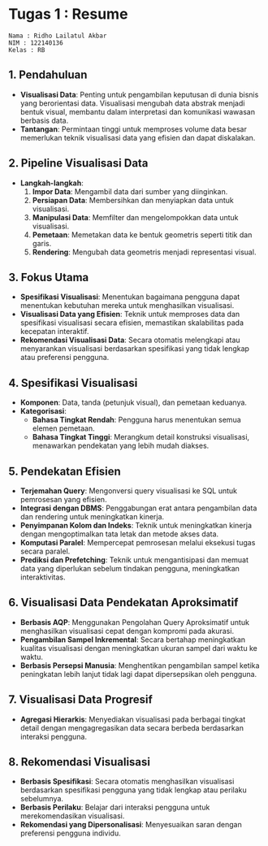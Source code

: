 # Tugas 1 : Resume
```
Nama : Ridho Lailatul Akbar
NIM : 122140136
Kelas : RB
```

## 1. **Pendahuluan**
- **Visualisasi Data**: Penting untuk pengambilan keputusan di dunia bisnis yang berorientasi data. Visualisasi mengubah data abstrak menjadi bentuk visual, membantu dalam interpretasi dan komunikasi wawasan berbasis data.
- **Tantangan**: Permintaan tinggi untuk memproses volume data besar memerlukan teknik visualisasi data yang efisien dan dapat diskalakan.

## 2. **Pipeline Visualisasi Data**
- **Langkah-langkah**:
  1. **Impor Data**: Mengambil data dari sumber yang diinginkan.
  2. **Persiapan Data**: Membersihkan dan menyiapkan data untuk visualisasi.
  3. **Manipulasi Data**: Memfilter dan mengelompokkan data untuk visualisasi.
  4. **Pemetaan**: Memetakan data ke bentuk geometris seperti titik dan garis.
  5. **Rendering**: Mengubah data geometris menjadi representasi visual.

## 3. **Fokus Utama**
- **Spesifikasi Visualisasi**: Menentukan bagaimana pengguna dapat menentukan kebutuhan mereka untuk menghasilkan visualisasi.
- **Visualisasi Data yang Efisien**: Teknik untuk memproses data dan spesifikasi visualisasi secara efisien, memastikan skalabilitas pada kecepatan interaktif.
- **Rekomendasi Visualisasi Data**: Secara otomatis melengkapi atau menyarankan visualisasi berdasarkan spesifikasi yang tidak lengkap atau preferensi pengguna.

## 4. **Spesifikasi Visualisasi**
- **Komponen**: Data, tanda (petunjuk visual), dan pemetaan keduanya.
- **Kategorisasi**:
  - **Bahasa Tingkat Rendah**: Pengguna harus menentukan semua elemen pemetaan.
  - **Bahasa Tingkat Tinggi**: Merangkum detail konstruksi visualisasi, menawarkan pendekatan yang lebih mudah diakses.

## 5. **Pendekatan Efisien**
- **Terjemahan Query**: Mengonversi query visualisasi ke SQL untuk pemrosesan yang efisien.
- **Integrasi dengan DBMS**: Penggabungan erat antara pengambilan data dan rendering untuk meningkatkan kinerja.
- **Penyimpanan Kolom dan Indeks**: Teknik untuk meningkatkan kinerja dengan mengoptimalkan tata letak dan metode akses data.
- **Komputasi Paralel**: Mempercepat pemrosesan melalui eksekusi tugas secara paralel.
- **Prediksi dan Prefetching**: Teknik untuk mengantisipasi dan memuat data yang diperlukan sebelum tindakan pengguna, meningkatkan interaktivitas.

## 6. **Visualisasi Data Pendekatan Aproksimatif**
- **Berbasis AQP**: Menggunakan Pengolahan Query Aproksimatif untuk menghasilkan visualisasi cepat dengan kompromi pada akurasi.
- **Pengambilan Sampel Inkremental**: Secara bertahap meningkatkan kualitas visualisasi dengan meningkatkan ukuran sampel dari waktu ke waktu.
- **Berbasis Persepsi Manusia**: Menghentikan pengambilan sampel ketika peningkatan lebih lanjut tidak lagi dapat dipersepsikan oleh pengguna.

## 7. **Visualisasi Data Progresif**
- **Agregasi Hierarkis**: Menyediakan visualisasi pada berbagai tingkat detail dengan mengagregasikan data secara berbeda berdasarkan interaksi pengguna.

## 8. **Rekomendasi Visualisasi**
- **Berbasis Spesifikasi**: Secara otomatis menghasilkan visualisasi berdasarkan spesifikasi pengguna yang tidak lengkap atau perilaku sebelumnya.
- **Berbasis Perilaku**: Belajar dari interaksi pengguna untuk merekomendasikan visualisasi.
- **Rekomendasi yang Dipersonalisasi**: Menyesuaikan saran dengan preferensi pengguna individu.
